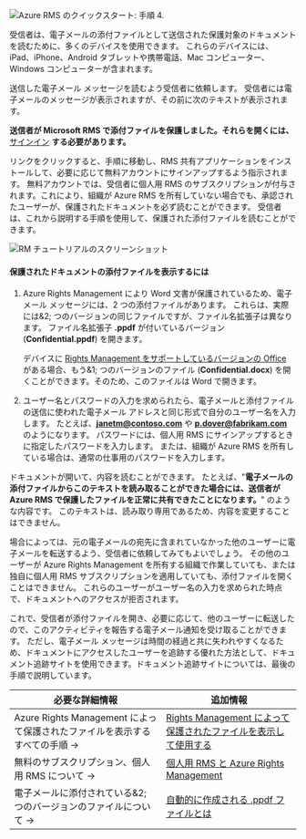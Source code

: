 ![Azure RMS のクイックスタート: 手順 4.](../media/AzRMS_QuickStartSteps4.PNG)

受信者は、電子メールの添付ファイルとして送信された保護対象のドキュメントを読むために、多くのデバイスを使用できます。 これらのデバイスには、iPad、iPhone、Android タブレットや携帯電話、Mac コンピューター、Windows コンピューターが含まれます。

送信した電子メール メッセージを読むよう受信者に依頼します。 受信者には電子メールのメッセージが表示されますが、その前に次のテキストが表示されます。

**送信者が Microsoft RMS で添付ファイルを保護しました。それらを開くには、**[サインイン](http://aka.ms/rms)
      **する必要があります。**

リンクをクリックすると、手順に移動し、RMS 共有アプリケーションをインストールして、必要に応じて無料アカウントにサインアップするよう指示されます。 無料アカウントでは、受信者に個人用 RMS のサブスクリプションが付与されます。これにより、組織が Azure RMS を所有していない場合でも、承認されたユーザーが、保護されたドキュメントを必ず読むことができます。 受信者は、これから説明する手順を使用して、保護された添付ファイルを読むことができます。

![RM チュートリアルのスクリーンショット](../media/AzRMS_Tutorial_4_Screenshots.png)

#### <a name="to-view-the-protected-document-attachment"></a>保護されたドキュメントの添付ファイルを表示するには

1.  Azure Rights Management により Word 文書が保護されているため、電子メール メッセージには、2 つの添付ファイルがあります。 これらは、実際には&2; つのバージョンの同じファイルですが、ファイル名拡張子は異なります。 ファイル名拡張子 **.ppdf** が付いているバージョン (**Confidential.ppdf**) を開きます。

    デバイスに [Rights Management をサポートしているバージョンの Office](https://technet.microsoft.com/library/dn655136.aspx) がある場合、もう&1; つのバージョンのファイル (**Confidential.docx**) を開くことができます。そのため、このファイルは Word で開きます。

2.  ユーザー名とパスワードの入力を求められたら、電子メールと添付ファイルの送信に使われた電子メール アドレスと同じ形式で自分のユーザー名を入力します。 たとえば、**janetm@contoso.com** や **p.dover@fabrikam.com** のようになります。 パスワードには、個人用 RMS にサインアップするときに指定したパスワードを入力します。 または、組織が Azure RMS を所有している場合は、通常の仕事用のパスワードを入力します。

ドキュメントが開いて、内容を読むことができます。 たとえば、"**電子メールの添付ファイルからこのテキストを読み取ることができた場合には、送信者が Azure RMS で保護したファイルを正常に共有できたことになります。**" のような内容です。 このテキストは、読み取り専用であるため、内容を変更することはできません。

場合によっては、元の電子メールの宛先に含まれていなかった他のユーザーに電子メールを転送するよう、受信者に依頼してみてもよいでしょう。 その他のユーザーが Azure Rights Management を所有する組織で作業していても、または独自に個人用 RMS サブスクリプションを適用していても、添付ファイルを開くことはできません。 これらのユーザーがユーザー名の入力を求められた時点で、ドキュメントへのアクセスが拒否されます。

これで、受信者が添付ファイルを開き、必要に応じて、他のユーザーに転送したので、このアクティビティを報告する電子メール通知を受け取ることができます。 ただし、電子メール メッセージは時間の経過と共に失われやすくなるため、ドキュメントにアクセスしたユーザーを追跡する優れた方法として、ドキュメント追跡サイトを使用できます。ドキュメント追跡サイトについては、最後の手順で説明しています。

|必要な詳細情報|追加情報|
|--------------------------------|--------------------------|
|Azure Rights Management によって保護されたファイルを表示するすべての手順   →|[Rights Management によって保護されたファイルを表示して使用する](../rms-client/sharing-app-view-use-files.md)|
|無料のサブスクリプション、個人用 RMS について   →|[個人用 RMS と Azure Rights Management](../understand-explore/rms-for-individuals.md)|
|電子メールに添付されている&2; つのバージョンのファイルについて   →|[自動的に作成される .ppdf ファイルとは](../rms-client/sharing-app-dialog-box.md)|

